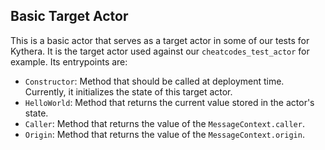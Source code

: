 ## Basic Target Actor

This is a basic actor that serves as a target actor in some of our tests for Kythera. It is the target actor used against
our `cheatcodes_test_actor` for example. Its entrypoints are:
- `Constructor`: Method that should be called at deployment time. Currently, it initializes the state of this target actor.
- `HelloWorld`: Method that returns the current value stored in the actor's state.
- `Caller`: Method that returns the value of the `MessageContext.caller`.
- `Origin`: Method that returns the value of the `MessageContext.origin`.
